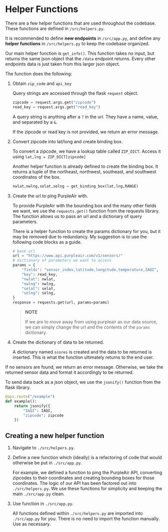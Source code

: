 # Helper Functions

There are a few helper functions that are used throughout the codebase. These functions are defined in `/src/helpers.py`.

It is recommended to  define **new endpoints** in `/src/app.py`, and define any **helper functions** in `/src/helpers.py` to keep the codebase organized.

Our main helper function is `get_info()`. This function takes no input, but returns the same json object that the `/data` endpoint returns. Every other endpoints data is just taken from this larger json object.

The function does the following:

1. Obtain `zip_code` and `api_key`

    Query strings are accessed through the flask `request` object.

    ```py
    zipcode = request.args.get("zipcode")
    read_key = request.args.get("read_key")
    ```
    <span class="caption">A query string is anything after a `?` in the url. They have a name, value, and separated by a `&`. </span>

    If the zipcode or read key is not provided, we return an error message. 

2. Convert zipcode into lat/long and create binding box.

    To convert a zipcode, we have a lookup table called `ZIP_DICT`. Access it using `lat,lng = ZIP_DICT[zipcode]` 

    Another helper function is already defined to create the binding box. It returns a tuple of the northeast, northwest, southeast, and southwest coordinates of the box.
    ```python
    nwlat,nwlng,selat,selng = get_binding_box(lat,lng,RANGE)
    ```

3. Create the url to ping PurpleAir with.

    To provide PurpleAir with the bounding box and the many other fields we want, we use the `requests.get()` function from the requests library. The function allows us to pass an url and a dictionary of query parameters. 

    There is a helper function to create the params dictionary for you, but it may be removed due to redundancy. My suggestion is to use the following code blocks as a guide.

    ```py
    # base url
    url = "https://www.api.purpleair.com/v1/sensors/"
    # dictionary of parameters we want to access
    params = {
        "fields": "sensor_index,latitude,longitude,temperature,IAQI",
        "key": read_key,
        "nwlat": nwlat,
        "nwlng": nwlng,
        "selat": selat,
        "selng": selng,
    }
    response = requests.get(url, params=params)
    ```
    > **NOTE**
    > 
    > If we are to move away from using purpleair as our data source, we can simply change the url and the contents of the `params` dictionary.

4. Create the dictionary of data to be returned.

    A dictionary named `scores` is created and the data to be returned is inserted. This is what the function ultimately returns to the end user.

If no sensors are found, we return an error message. Otherwise, we take the returned sensor data and format it accordingly to be returned.

To send data back as a json object, we use the `jsonify()` function from the flask library. 

```py
@api.route("/example")
def example():
    return jsonify({
        "IAQI": IAQI,
        "zipcode": zipcode
    })
```

## Creating a new helper function

1. Navigate to `./src/helpers.py`.

2. Define a new function which (ideally) is a refactoring of code that would otherwise be put in `./src/app.py`.

    For example, we defined a function to ping the PurpleAir API, converting zipcodes to their coordinates and creating bounding boxes for those coordinates. The logic of our API has been factored out into `./src/helpers.py`. We use these functions for simplicity and keeping the main `./src/app.py` clean.

3. Use function in `./src/app.py`.  
    
    All functions defined within `./src/helpers.py` are imported into `./src/app.py` for you. There is no need to import the function manually. Use as necessary.